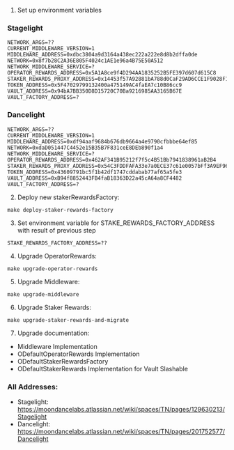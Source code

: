 1. Set up environment variables

### Stagelight

```
NETWORK_ARGS=??
CURRENT_MIDDLEWARE_VERSION=1
MIDDLEWARE_ADDRESS=0xdbc3804a9d3164a438ec222a222e8d8b2dffa0de
NETWORK=0x8f7b28C2A36E805F4024c1AE1e96a4B75E50A512
NETWORK_MIDDLEWARE_SERVICE=?
OPERATOR_REWARDS_ADDRESS=0x5A1A8ce9f4D294AA1835252B5FE397d607d615C8
STAKER_REWARDS_PROXY_ADDRESS=0x14453f57A92881bA788d0CaF29AD6CCE1F9028F1
TOKEN_ADDRESS=0x5F47029799132400a475149AC4faEA7c10B86cc9
VAULT_ADDRESS=0x94bA7BB350D8D15720C70Ba9216985AA3165B67E
VAULT_FACTORY_ADDRESS=?
```

### Dancelight

```
NETWORK_ARGS=??
CURRENT_MIDDLEWARE_VERSION=1
MIDDLEWARE_ADDRESS=0xdf94aaf9684b676db9664a4e9790cfbbbe64ef85
NETWORK=0xdaD051447C4452e15B35B7F831ceE8DEb890f1a4
NETWORK_MIDDLEWARE_SERVICE=?
OPERATOR_REWARDS_ADDRESS=0x462AF341B95212f7f5c4B51Bb7941838961aB2B4
STAKER_REWARDS_PROXY_ADDRESS=0x54C3FDDFAFA33e7a0ECE37c61e0057bFf3A9EF96
TOKEN_ADDRESS=0x43609791bc5f1b42df1747cddabab77af65a5fe3
VAULT_ADDRESS=0xB94f8852443FB4faB18363D22a45cA64a8CF4482 
VAULT_FACTORY_ADDRESS=?
```

2. Deploy new stakerRewardsFactory:
```
make deploy-staker-rewards-factory
```

3. Set environment variable for STAKE_REWARDS_FACTORY_ADDRESS with result of previous step
```
STAKE_REWARDS_FACTORY_ADDRESS=??
```
4. Upgrade OperatorRewards:
```
make upgrade-operator-rewards
```

5. Upgrade Middleware:
```
make upgrade-middleware
```

6. Upgrade Staker Rewards:
```
make upgrade-staker-rewards-and-migrate
```

7. Upgrade documentation:
* Middleware Implementation
* ODefaultOperatorRewards Implementation
* ODefaultStakerRewardsFactory
* ODefaultStakerRewards Implementation for Vault Slashable

### All Addresses:

* Stagelight: https://moondancelabs.atlassian.net/wiki/spaces/TN/pages/129630213/Stagelight
* Dancelight: https://moondancelabs.atlassian.net/wiki/spaces/TN/pages/201752577/Dancelight

